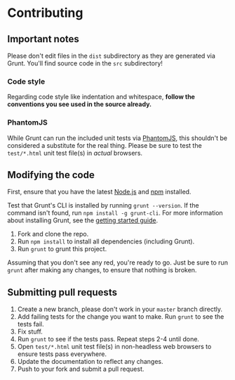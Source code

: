 # Contributing

## Important notes

Please don't edit files in the `dist` subdirectory as they are generated via Grunt. You'll find source code in the `src` subdirectory!

### Code style

Regarding code style like indentation and whitespace, **follow the conventions you see used in the source already.**

### PhantomJS

While Grunt can run the included unit tests via [PhantomJS](http://phantomjs.org/), this shouldn't be considered a substitute for the real thing. Please be sure to test the `test/*.html` unit test file(s) in _actual_ browsers.

## Modifying the code

First, ensure that you have the latest [Node.js](http://nodejs.org/) and [npm](http://npmjs.org/) installed.

Test that Grunt's CLI is installed by running `grunt --version`. If the command isn't found, run `npm install -g grunt-cli`. For more information about installing Grunt, see the [getting started guide](http://gruntjs.com/getting-started).

1.  Fork and clone the repo.
1.  Run `npm install` to install all dependencies (including Grunt).
1.  Run `grunt` to grunt this project.

Assuming that you don't see any red, you're ready to go. Just be sure to run `grunt` after making any changes, to ensure that nothing is broken.

## Submitting pull requests

1.  Create a new branch, please don't work in your `master` branch directly.
1.  Add failing tests for the change you want to make. Run `grunt` to see the tests fail.
1.  Fix stuff.
1.  Run `grunt` to see if the tests pass. Repeat steps 2-4 until done.
1.  Open `test/*.html` unit test file(s) in non-headless web browsers to ensure tests pass everywhere.
1.  Update the documentation to reflect any changes.
1.  Push to your fork and submit a pull request.
